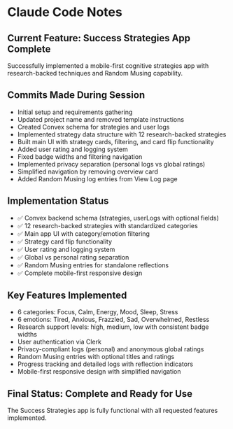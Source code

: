 # Claude Code Notes

## Current Feature: Success Strategies App Complete

Successfully implemented a mobile-first cognitive strategies app with research-backed techniques and Random Musing capability.

## Commits Made During Session
- Initial setup and requirements gathering
- Updated project name and removed template instructions
- Created Convex schema for strategies and user logs
- Implemented strategy data structure with 12 research-backed strategies
- Built main UI with strategy cards, filtering, and card flip functionality
- Added user rating and logging system
- Fixed badge widths and filtering navigation
- Implemented privacy separation (personal logs vs global ratings)
- Simplified navigation by removing overview card
- Added Random Musing log entries from View Log page

## Implementation Status
- ✅ Convex backend schema (strategies, userLogs with optional fields)
- ✅ 12 research-backed strategies with standardized categories
- ✅ Main app UI with category/emotion filtering
- ✅ Strategy card flip functionality
- ✅ User rating and logging system
- ✅ Global vs personal rating separation
- ✅ Random Musing entries for standalone reflections
- ✅ Complete mobile-first responsive design

## Key Features Implemented
- 6 categories: Focus, Calm, Energy, Mood, Sleep, Stress
- 6 emotions: Tired, Anxious, Frazzled, Sad, Overwhelmed, Restless
- Research support levels: high, medium, low with consistent badge widths
- User authentication via Clerk
- Privacy-compliant logs (personal) and anonymous global ratings
- Random Musing entries with optional titles and ratings
- Progress tracking and detailed logs with reflection indicators
- Mobile-first responsive design with simplified navigation

## Final Status: Complete and Ready for Use
The Success Strategies app is fully functional with all requested features implemented.